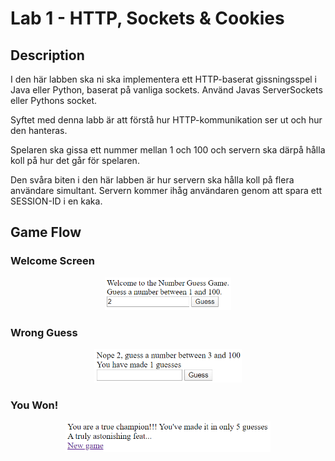 # Lab 1 - HTTP, Sockets & Cookies
## Description
I den här labben ska ni ska implementera ett HTTP-baserat gissningsspel i Java eller Python,
baserat på vanliga sockets. Använd Javas ServerSockets eller Pythons socket.

Syftet med denna labb är att förstå hur HTTP-kommunikation ser ut
och hur den hanteras. 

Spelaren ska gissa ett nummer mellan 1 och 100 och servern ska därpå
hålla koll på hur det går för spelaren. 

Den svåra biten i den här labben är hur servern ska hålla
koll på flera användare simultant. Servern kommer ihåg användaren genom att spara ett SESSION-ID i en kaka.

## Game Flow

### Welcome Screen
<p float="left" align='center'>  
  <img src='https://github.com/alexandrahotti/Internet_Programmering/blob/master/1_Sockets/results/1_welcome.png' width="40%" height="40%"
 /> 
  
 ### Wrong Guess
  <p float="left" align='center'>  
  <img src='https://github.com/alexandrahotti/Internet_Programmering/blob/master/1_Sockets/results/2_guess_wrong.png' width="47%" height="47%"
 /> 
  
   ### You Won!
   <p float="left" align='center'> 
  <img src='https://github.com/alexandrahotti/Internet_Programmering/blob/master/1_Sockets/results/5_won.png' width="65%" height="65%"
 />
